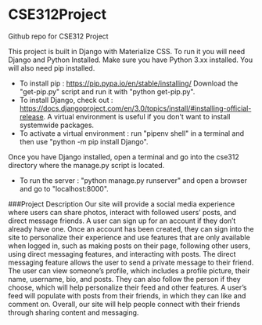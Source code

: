 # CSE312Project
Github repo for CSE312 Project

This project is built in Django with Materialize CSS.
To run it you will need Django and Python Installed.
Make sure you have Python 3.xx installed. You will also need pip installed.
- To install pip : https://pip.pypa.io/en/stable/installing/
Download the "get-pip.py" script and run it with "python get-pip.py".
- To install Django, check out : https://docs.djangoproject.com/en/3.0/topics/install/#installing-official-release.
A virtual environment is useful if you don't want to install systemwide packages.
- To activate a virtual environment : run "pipenv shell" in a terminal and then use "python -m pip install Django".

Once you have Django installed, open a terminal and go into the cse312 directory where the manage.py script is located.
- To run the server : "python manage.py runserver" and open a browser and go to "localhost:8000".

###Project Description
Our site will provide a social media experience where users can share photos, interact with followed users’ posts, and direct message friends. A user can sign up for an account if they don’t already have one. Once an account has been created, they can sign into the site to personalize their experience and use features that are only available when logged in, such as making posts on their page, following other users, using direct messaging features, and interacting with posts. The direct messaging feature allows the user to send a private message to their friend. The user can view someone’s profile, which includes a profile picture, their name, username, bio, and posts. They can also follow the person if they choose, which will help personalize their feed and other features. A user’s feed will populate with posts from their friends, in which they can like and comment on. Overall, our site will help people connect with their friends through sharing content and messaging.
